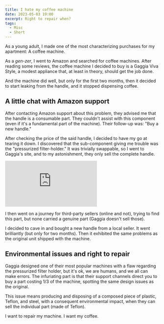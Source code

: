 ```yaml
---
title: I hate my coffee machine
date: 2023-05-03 19:00
excerpt: Right to repair when?
tags:
  - Misc
  - Short
---
```


As a young adult, I made one of the most characterizing purchases for my apartment: A coffee machine.

As a _gen-zer_, I went to Amazon and searched for coffee machines. After reading some reviews, the coffee machine I decided to buy is a Gaggia Viva Style, a modest appliance that, at least in theory, should get the job done.

And the machine did well, but only for the first two months, then it decided to start leaking from the handle, and it stopped dispensing coffee.

## A little chat with Amazon support

After contacting Amazon support about this problem, they advised me that the handle is a consumable part. They couldn't assist with this component (even if it's a fundamental part of the machine). Their follow-up was: "Buy a new handle."

After checking the price of the said handle, I decided to have my go at tearing it down. I discovered that the sub-component giving me trouble was the "pressurized filter-holder." It was trivially swappable, so I went to Gaggia's site, and to my astonishment, they only sell the complete handle.

<iframe src="https://www.youtube-nocookie.com/embed/lLfOd8rRMo0" title="YouTube video player" frameBorder="0" allow="accelerometer; autoplay; clipboard-write; encrypted-media; gyroscope; picture-in-picture; web-share" allowFullScreen className="mx-auto" style={{
width: "100%",
aspectRatio: "16/9",
}}></iframe>

I then went on a journey for third-party sellers (online and not), trying to find this part, but none carried a genuine part (Gaggia doesn't sell those).

I decided to cave in and bought a new handle from a local seller. It went brilliantly (but only for two months). Then it exhibited the same problems as the original unit shipped with the machine.

## Environmental issues and right to repair

Gaggia designed one of their most popular machines with a flaw regarding the pressurized filter holder, but it's ok, we are humans, and we all can make errors. The infuriating part is that their support channels direct you to buy a part costing 1/3 of the machine, spotting the same design issues as the original.

This issue means producing and disposing of a composed piece of plastic, Teflon, and steel, with a consequent environmental impact, when they can sell the individual part (made of Teflon).

I want to repair my machine. I want my coffee.
